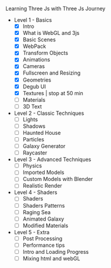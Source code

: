 Learning Three Js with Three Js Journey

* Level 1 - Basics
    * [X] Intro
    * [X] What is WebGL and 3js
    * [X] Basic Scenes
    * [X] WebPack
    * [X] Transform Objects
    * [X] Animations
    * [X] Cameras
    * [X] Fullscreen and Resizing
    * [X] Geometries
    * [X] Degub UI
    * [X] Textures | stop at 50 min
    * [ ] Materials
    * [ ] 3D Text

* Level 2 - Classic Techniques
    * [ ] Lights
    * [ ] Shadows
    * [ ] Haunted House
    * [ ] Particles
    * [ ] Galaxy Generator
    * [ ] Raycaster

* Level 3 - Advanced Techniques
    * [ ] Physics
    * [ ] Imported Models
    * [ ] Custom Models with Blender
    * [ ] Realistic Render

* Level 4 - Shaders
    * [ ] Shaders
    * [ ] Shaders Patterns
    * [ ] Raging Sea
    * [ ] Animated Galaxy
    * [ ] Modified Materials

* Level 5 - Extra
    * [ ] Post Processing
    * [ ] Performance tips
    * [ ] Intro and Loading Progress
    * [ ] Mixing html and webGL
